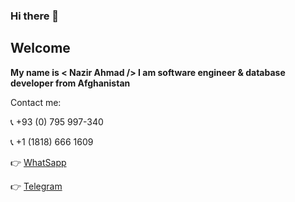 ### Hi there 👋

## Welcome


**My name is < Nazir Ahmad /> I am software engineer & database developer from Afghanistan**

Contact me:

:telephone_receiver: +93 (0) 795 997-340

:telephone_receiver: +1 (1818) 666 1609

:point_right: [WhatSapp](https://web.whatsapp.com/send?phone=+937597340&amp;text=Hi-Nazir-I-am-Come-from-your-GitHub!)

:point_right: [Telegram](http://t.me/nazirahmad7340)
